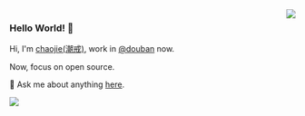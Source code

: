 <img align='right' src='https://github-readme-stats.vercel.app/api?username=ischaojie&show_icons=true&theme=buefy&hide=stars&card_width=400' /> 

### Hello World! 👋

Hi, I'm [chaojie(潮戒)](https://blog.chaojie.fun/), work in [@douban](https://en.wikipedia.org/wiki/Douban) now.

Now, focus on open source.

💬 Ask me about anything [here](https://github.com/ischaojie/ischaojie/issues).

![](https://visitor-badge.laobi.icu/badge?page_id=ischaojie.ischaojie)
